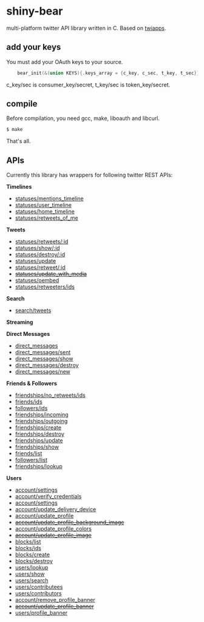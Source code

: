 shiny-bear
==========

multi-platform twitter API library written in C.
Based on [twiapps](http://www.soramimi.jp/twicpps/index.html).

add your keys
---

You must add your OAuth keys to your source.

```c
	bear_init(&(union KEYS){.keys_array = {c_key, c_sec, t_key, t_sec}});
```
c_key/sec is consumer_key/secret, t_key/sec is token_key/secret.

compile
---

Before compilation, you need gcc, make, liboauth and libcurl.

```sh
$ make
```

That's all.

APIs
---

Currently this library has wrappers for following twitter REST APIs:

**Timelines**
- [statuses/mentions_timeline](https://dev.twitter.com/docs/api/1.1/get/statuses/mentions_timeline)
- [statuses/user_timeline](https://dev.twitter.com/docs/api/1.1/get/statuses/user_timeline)
- [statuses/home_timeline](https://dev.twitter.com/docs/api/1.1/get/statuses/home_timeline)
- [statuses/retweets_of_me](https://dev.twitter.com/docs/api/1.1/get/statuses/retweets_of_me)

**Tweets**
- [statuses/retweets/:id](https://dev.twitter.com/docs/api/1.1/get/statuses/retweets/%3Aid)
- [statuses/show/:id](https://dev.twitter.com/docs/api/1.1/get/statuses/show/%3Aid)
- [statuses/destroy/:id](https://dev.twitter.com/docs/api/1.1/post/statuses/destroy/%3Aid)
- [statuses/update](https://dev.twitter.com/docs/api/1.1/post/statuses/update)
- [statuses/retweet/:id](statuses/retweet/:id)
- ~~[statuses/update_with_media](https://dev.twitter.com/docs/api/1.1/post/statuses/update_with_media)~~
- [statuses/oembed](https://dev.twitter.com/docs/api/1.1/get/statuses/oembed)
- [statuses/retweeters/ids](statuses/retweeters/ids)

**Search**
- [search/tweets](https://dev.twitter.com/docs/api/1.1/get/search/tweets)

**Streaming**

**Direct Messages**
- [direct_messages](https://dev.twitter.com/docs/api/1.1/get/direct_messages)
- [direct_messages/sent](https://dev.twitter.com/docs/api/1.1/get/direct_messages/sent)
- [direct_messages/show](https://dev.twitter.com/docs/api/1.1/get/direct_messages/show)
- [direct_messages/destroy](https://dev.twitter.com/docs/api/1.1/post/direct_messages/destroy)
- [direct_messages/new](https://dev.twitter.com/docs/api/1.1/post/direct_messages/new)

**Friends & Followers**
- [friendships/no_retweets/ids](https://dev.twitter.com/docs/api/1.1/get/friendships/no_retweets/ids)
- [friends/ids](https://dev.twitter.com/docs/api/1.1/get/friends/ids)
- [followers/ids](https://dev.twitter.com/docs/api/1.1/get/followers/ids)
- [friendships/incoming](https://dev.twitter.com/docs/api/1.1/get/friendships/incoming)
- [friendships/outgoing](https://dev.twitter.com/docs/api/1.1/get/friendships/outgoing)
- [friendships/create](https://dev.twitter.com/docs/api/1.1/post/friendships/create)
- [friendships/destroy](https://dev.twitter.com/docs/api/1.1/post/friendships/destroy)
- [friendships/update](https://dev.twitter.com/docs/api/1.1/post/friendships/update)
- [friendships/show](https://dev.twitter.com/docs/api/1.1/get/friendships/show)
- [friends/list](https://dev.twitter.com/docs/api/1.1/get/friends/list)
- [followers/list](https://dev.twitter.com/docs/api/1.1/get/followers/list)
- [friendships/lookup](https://dev.twitter.com/docs/api/1.1/get/friendships/lookup)

**Users**
- [account/settings](https://dev.twitter.com/docs/api/1.1/get/account/settings)
- [account/verify_credentials](https://dev.twitter.com/docs/api/1.1/get/account/verify_credentials)
- [account/settings](https://dev.twitter.com/docs/api/1.1/post/account/settings)
- [account/update_delivery_device](https://dev.twitter.com/docs/api/1.1/post/account/update_delivery_device)
- [account/update_profile](https://dev.twitter.com/docs/api/1.1/post/account/update_profile)
- ~~[account/update_profile_background_image](https://dev.twitter.com/docs/api/1.1/post/account/update_profile_background_image)~~
- [account/update_profile_colors](https://dev.twitter.com/docs/api/1.1/post/account/update_profile_colors)
- ~~[account/update_profile_image](https://dev.twitter.com/docs/api/1.1/post/account/update_profile_image)~~
- [blocks/list](https://dev.twitter.com/docs/api/1.1/get/blocks/list)
- [blocks/ids](https://dev.twitter.com/docs/api/1.1/get/blocks/ids)
- [blocks/create](https://dev.twitter.com/docs/api/1.1/post/blocks/create)
- [blocks/destroy](https://dev.twitter.com/docs/api/1.1/post/blocks/destroy)
- [users/lookup](https://dev.twitter.com/docs/api/1.1/get/users/lookup)
- [users/show](https://dev.twitter.com/docs/api/1.1/get/users/show)
- [users/search](https://dev.twitter.com/docs/api/1.1/get/users/search)
- [users/contributees](https://dev.twitter.com/docs/api/1.1/get/users/contributees)
- [users/contributors](https://dev.twitter.com/docs/api/1.1/get/users/contributors)
- [account/remove_profile_banner](https://dev.twitter.com/docs/api/1.1/post/account/remove_profile_banner)
- ~~[account/update_profile_banner](https://dev.twitter.com/docs/api/1.1/post/account/update_profile_banner)~~
- [users/profile_banner](https://dev.twitter.com/docs/api/1.1/get/users/profile_banner)
